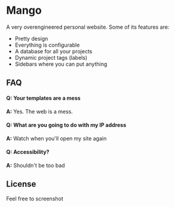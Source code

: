 # Mango
A very overengineered personal website. Some of its features are:
- Pretty design
- Everything is configurable
- A database for all your projects
- Dynamic project tags (labels)
- Sidebars where you can put anything

## FAQ

#### **Q:** Your templates are a mess
**A:** Yes. The web is a mess.

#### **Q:** What are you going to do with my IP address
**A:** Watch when you'll open my site again

#### **Q:** Accessibility?
**A:** Shouldn't be too bad

## License
Feel free to screenshot
